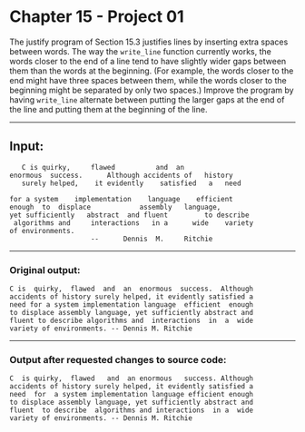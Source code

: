 # Chapter 15 - Project 01

The justify program of Section 15.3 justifies lines by inserting extra spaces
between words.  The way the `write_line` function currently works, the words
closer to the end of a line tend to have slightly wider gaps between them than
the words at the beginning.  (For example, the words closer to the end might
have three spaces between them, while the words closer to the beginning might be
separated by only two spaces.)  Improve the program by having `write_line`
alternate between putting the larger gaps at the end of the line and putting
them at the beginning of the line.


---

## Input:

```
   C is quirky,     flawed          and  an 
enormous  success.      Although accidents of   history
   surely helped,    it evidently    satisfied   a   need 

for a system    implementation    language    efficient
enough  to  displace            assembly   language,    
yet sufficiently   abstract  and fluent         to describe
 algorithms and     interactions   in a      wide    variety
of environments.        
                    --      Dennis  M.     Ritchie
```

---

### Original output: 

```
C is  quirky,  flawed  and  an  enormous  success.  Although
accidents of history surely helped, it evidently satisfied a
need for a system implementation language  efficient  enough
to displace assembly language, yet sufficiently abstract and
fluent to describe algorithms and  interactions  in  a  wide
variety of environments. -- Dennis M. Ritchie
```

---

### Output after requested changes to source code:

```
C  is quirky,  flawed   and  an enormous   success. Although
accidents of history surely helped, it evidently satisfied a
need  for  a system implementation language efficient enough
to displace assembly language, yet sufficiently abstract and
fluent  to describe  algorithms and interactions  in a  wide
variety of environments. -- Dennis M. Ritchie
```
